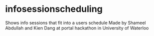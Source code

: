 # infosessionscheduling
Shows info sessions that fit into a users schedule
Made by Shameel Abdullah and Kien Dang at portal hackathon in University of Waterloo

